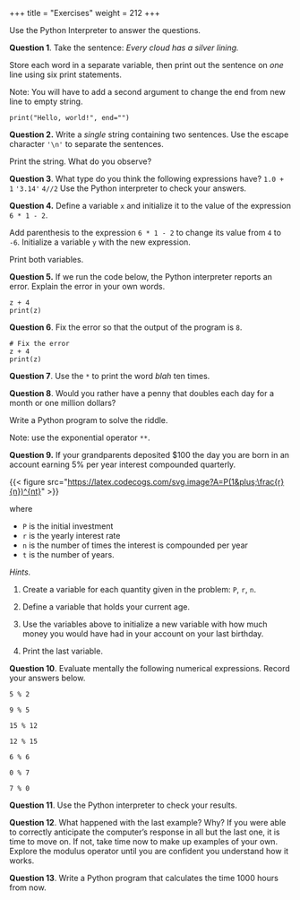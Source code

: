 +++
title = "Exercises"
weight = 212
+++

Use the Python Interpreter to answer the questions.

**Question 1**. Take the sentence: *Every cloud has a silver lining.*

Store each word in a separate variable, then print out the sentence on *one* line using six print statements.

Note: You will have to add a second argument to change the end from new line to empty string.

```print("Hello, world!", end="")```

**Question 2.** Write a *single* string containing two sentences. Use the
escape character ```'\n'``` to separate the sentences.

Print the string. What do you observe?

**Question 3**. What type do you think the following expressions have?
```1.0 + 1```
```'3.14'```
```4//2```
Use the Python interpreter to check your answers.

**Question 4.** Define a variable ```x``` and initialize it to the value of the expression ```6 * 1 - 2```.

Add parenthesis to the expression ```6 * 1 - 2``` to change its value from ```4``` to ```-6```. Initialize a variable ```y``` with the new expression.

Print both variables.

**Question 5.** If we run the code below, the Python interpreter reports an error. Explain the error in your own words.

```
z + 4
print(z)
```

**Question 6**. Fix the error so that the output of the program is ```8```.

```
# Fix the error
z + 4
print(z)
```

**Question 7**. Use the ```*``` to print the word *blah* ten times.

**Question 8**. Would you rather have a penny that doubles each day for a month or one million dollars?

Write a Python program to solve the riddle.

Note: use the exponential operator ```**```.

**Question 9.** If your grandparents deposited $100 the day you are born in an account earning 5% per year interest compounded quarterly.

{{< figure src="https://latex.codecogs.com/svg.image?A=P(1&plus;\frac{r}{n})^{nt}" >}}


where
- ```P``` is the initial investment
- ```r``` is the yearly interest rate
- ```n``` is the number of times the interest is compounded per year
- ```t``` is the number of years.

*Hints.*

1. Create a variable for each quantity given in the problem: ```P```, ```r```, ```n```.

2.  Define a variable that holds your current age.

3. Use the variables above to initialize a new variable with how much money you would have had in your account on your last birthday.

4. Print the last variable.

**Question 10**. Evaluate mentally the following numerical expressions. Record your answers below.

```5 % 2```

```9 % 5```

```15 % 12```

```12 % 15```

```6 % 6```

```0 % 7```

```7 % 0```

**Question 11**. Use the Python interpreter to check your results.


**Question 12**. What happened with the last example? Why? If you were able to correctly anticipate the computer’s response in all but the last one, it is time to move on. If not, take time now to make up examples of your own. Explore the modulus operator until you are confident you understand how it works.

**Question 13**. Write a Python program that calculates the time 1000 hours from now.